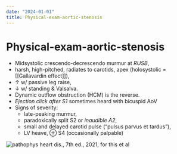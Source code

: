 ```yaml
---
date: "2024-01-01"
title: Physical-exam-aortic-stenosis
---
```



# Physical-exam-aortic-stenosis

- Midsystolic crescendo-decrescendo murmur at _RUSB_,
- harsh, high-pitched, radiates to carotids, apex (holosystolic = [[Gallavardin effect]]),
- ↑ w/ passive leg raise,
- ↓ w/ standing & Valsalva.
- Dynamic outflow obstruction (HCM) is the reverse.
- _Ejection click after S1_ sometimes heard with bicuspid AoV
- Signs of severity:
  - late-peaking murmur,
  - paradoxically split S2 or _inaudible A2_,
  - small and delayed carotid pulse (“pulsus parvus et tardus”),
  - LV heave, ⊕ S4 (occasionally palpable)

![pathophys heart dis., 7th ed., 2021, for this et al](https://i.imgur.com/5BMirD9.png)
